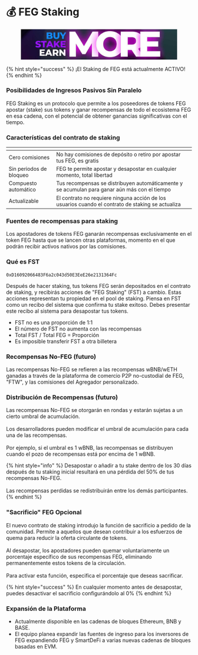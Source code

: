 # 💰 FEG Staking

<figure><img src="../../.gitbook/assets/Screenshot_8 (2).png" alt=""><figcaption></figcaption></figure>

{% hint style="success" %}
¡El Staking de FEG está actualmente ACTIVO!
{% endhint %}

### Posibilidades de Ingresos Pasivos Sin Paralelo

FEG Staking es un protocolo que permite a los poseedores de tokens FEG apostar (stake) sus tokens y ganar recompensas de todo el ecosistema FEG en esa cadena, con el potencial de obtener ganancias significativas con el tiempo.

### Características del contrato de staking

<table data-card-size="large" data-column-title-hidden data-view="cards"><thead><tr><th></th><th></th><th data-hidden></th></tr></thead><tbody><tr><td>Cero comisiones</td><td>No hay comisiones de depósito o retiro por apostar tus FEG, es gratis</td><td></td></tr><tr><td>Sin periodos de bloqueo</td><td>FEG te permite apostar y desapostar en cualquier momento, total libertad</td><td></td></tr><tr><td>Compuesto automático</td><td>Tus recompensas se distribuyen automáticamente y se acumulan para ganar aún más con el tiempo</td><td></td></tr><tr><td>Actualizable</td><td>El contrato no requiere ninguna acción de los usuarios cuando el contrato de staking se actualiza</td><td></td></tr></tbody></table>

### **Fuentes de recompensas para staking**

Los apostadores de tokens FEG ganarán recompensas exclusivamente en el token FEG hasta que se lancen otras plataformas, momento en el que podrán recibir activos nativos por las comisiones.

### **Qué es FST**

```
0xD16092066483F6a2c043d50E3EeE26e2131364Fc
```

Después de hacer staking, tus tokens FEG serán depositados en el contrato de staking, y recibirás acciones de "FEG Staking" (FST) a cambio. Estas acciones representan tu propiedad en el pool de staking. Piensa en FST como un recibo del sistema que confirma tu stake exitoso. Debes presentar este recibo al sistema para desapostar tus tokens.

* FST no es una proporción de 1:1
* El número de FST no aumenta con las recompensas
* Total FST / Total FEG = Proporción
* Es imposible transferir FST a otra billetera

### Recompensas No-FEG (futuro)

Las recompensas No-FEG se refieren a las recompensas wBNB/wETH ganadas a través de la plataforma de comercio P2P no-custodial de FEG, "FTW", y las comisiones del Agregador personalizado.

### Distribución de Recompensas (futuro)

Las recompensas No-FEG se otorgarán en rondas y estarán sujetas a un cierto umbral de acumulación.\
\
Los desarrolladores pueden modificar el umbral de acumulación para cada una de las recompensas.\
\
Por ejemplo, si el umbral es 1 wBNB, las recompensas se distribuyen cuando el pozo de recompensas está por encima de 1 wBNB.

{% hint style="info" %}
Desapostar o añadir a tu stake dentro de los 30 días después de tu staking inicial resultará en una pérdida del 50% de tus recompensas No-FEG.\
\
Las recompensas perdidas se redistribuirán entre los demás participantes.
{% endhint %}

### "Sacrificio" FEG Opcional

El nuevo contrato de staking introdujo la función de sacrificio a pedido de la comunidad. Permite a aquellos que desean contribuir a los esfuerzos de quema para reducir la oferta circulante de tokens.\
\
Al desapostar, los apostadores pueden quemar voluntariamente un porcentaje específico de sus recompensas FEG, eliminando permanentemente estos tokens de la circulación.\
\
Para activar esta función, especifica el porcentaje que deseas sacrificar.

{% hint style="success" %}
En cualquier momento antes de desapostar, puedes desactivar el sacrificio configurándolo al 0%
{% endhint %}

### Expansión de la Plataforma

* Actualmente disponible en las cadenas de bloques Ethereum, BNB y BASE.
* El equipo planea expandir las fuentes de ingreso para los inversores de FEG expandiendo FEG y SmartDeFi a varias nuevas cadenas de bloques basadas en EVM.